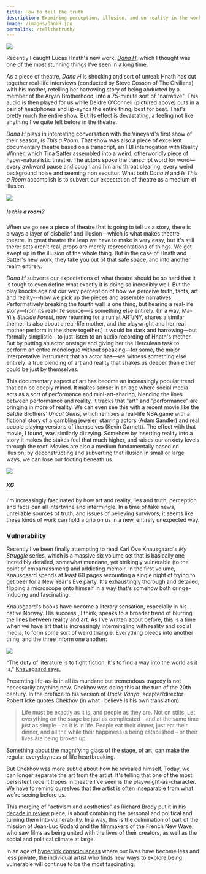 ```yaml
---
title: How to tell the truth
description: Examining perception, illusion, and un-reality in the work of Lucas Hnath, Tina Satter, and the Safdie Brothers.
image: /images/DanaH.jpg
permalink: /tellthetruth/
---
```


![](/images/DanaH.jpg)

Recently I caught Lucas Hnath's new work, _[Dana H](https://www.vineyardtheatre.org/dana-h/)_, which I thought was one of the most stunning things I've seen in a long time.

As a piece of theatre, _Dana H_ is shocking and sort of unreal: Hnath has cut together real-life interviews (conducted by Steve Cosson of The Civilians) with his mother, retelling her harrowing story of being abducted by a member of the Aryan Brotherhood, into a 75-minute sort of "narrative". This audio is then played for us while Deidre O'Connell (pictured above) puts in a pair of headphones and lip-syncs the entire thing, beat for beat. That's pretty much the entire show. But its effect is devastating, a feeling not like anything I've quite felt before in the theatre.

_Dana H_ plays in interesting conversation with the Vineyard's first show of their season, _Is This a Room_. That show was also a piece of excellent documentary theatre based on a transcript, an FBI interrogation with Reality Winner, which Tina Satter assembled into a weird, otherworldly piece of hyper-naturalistic theatre. The actors spoke the transcript word for word—every awkward pause and cough and hm and throat clearing, every weird background noise and seeming non sequitur. What both _Dana H_ and _Is This a Room_ accomplish is to subvert our expectation of theatre as a medium of illusion.

![](/images/Is%20this%20a%20room.jpg)

##### Is this a room?

When we go see a piece of theatre that is going to tell us a story, there is always a layer of disbelief and illusion—which is what makes theatre theatre. In great theatre the leap we have to make is very easy, but it's still there: sets aren't real, props are merely representations of things. We get swept up in the illusion of the whole thing. But in the case of Hnath and Satter's new work, they take you out of that safe space, and into another realm entirely.

_Dana H_ subverts our expectations of what theatre should be so hard that it is tough to even define what exactly it is doing so incredibly well. But the play knocks against our very perception of how we perceive truth, facts, art and reality---how we pick up the pieces and assemble narratives. Performatively breaking the fourth wall is one thing, but hearing a real-life story—from its real-life source—is something else entirely. (In a way, Ma-Yi's _Suicide Forest_, now returning for a run at ART/NY, shares a similar theme: its also about a real-life mother, and the playwright and her real mother perform in the show together.) It would be dark and harrowing—but formally simplistic—to just listen to an audio recording of Hnath's mother. But by putting an actor onstage and giving her the Herculean task to perform an entire monologue without speaking—for some, the major interpretative instrument that an actor has—we witness something else entirely: a true blending of art and reality that shakes us deeper than either could be just by themselves.

This documentary aspect of art has become an increasingly popular trend that can be deeply mined. It makes sense: in an age where social media acts as a sort of performance and mini-art-sharing, blending the lines between performance and reality, it tracks that "art" and "performance" are bringing in more of reality. We can even see this with a recent movie like the Safdie Brothers' _Uncut Gems_, which remixes a real-life NBA game with a fictional story of a gambling jeweler, starring actors (Adam Sandler) and real people playing versions of themselves (Kevin Garnett). The effect with that movie, I found, was similarly dizzying. Somehow by inserting reality into a story it makes the stakes feel that much higher, and raises our anxiety levels through the roof. Movies are also a medium fundamentally based on illusion; by deconstructing and subverting that illusion in small or large ways, we can lose our footing beneath us.

![](/images/Uncut%20gems.jpg)

##### KG

I'm increasingly fascinated by how art and reality, lies and truth, perception and facts can all intertwine and intermingle. In a time of fake news, unreliable sources of truth, and issues of believing survivors, it seems like these kinds of work can hold a grip on us in a new, entirely unexpected way.

### Vulnerability

Recently I've been finally attempting to read Karl Ove Knausgaard's _My Struggle_ series, which is a massive six volume set that is basically one incredibly detailed, somewhat mundane, yet strikingly vulnerable (to the point of embarrassment) and addicting memoir. In the first volume, Knausgaard spends at least 60 pages recounting a single night of trying to get beer for a New Year's Eve party. It's exhaustingly thorough and detailed, flipping a microscope onto himself in a way that's somehow both cringe-inducing and fascinating.

Knausgaard's books have become a literary sensation, especially in his native Norway. His success , I think, speaks to a broader trend of blurring the lines between reality and art. As I've written about before, this is a time when we have art that is increasingly intermingling with reality and social media, to form some sort of weird triangle. Everything bleeds into another thing, and the three inform one another:

![](/images/Triangle.jpg)

“The duty of literature is to fight fiction. It's to find a way into the world as it is," [Knausgaard says.](https://www.newyorker.com/culture/the-new-yorker-interview/karl-ove-knausgaard-the-duty-of-literature-is-to-fight-fiction)

Presenting life-as-is in all its mundane but tremendous tragedy is not necessarily anything new. Chekhov was doing this at the turn of the 20th century. In the preface to his version of _Uncle Vanya_, adapter/director Robert Icke quotes Chekhov (in what I believe is his own translation):

> Life must be exactly as it is, and people as they are. Not on stilts. Let everything on the stage be just as complicated – and at the same time just as simple – as it is in life. People eat their dinner, just eat their dinner, and all the while their happiness is being established – or their lives are being broken up.

Something about the magnifying glass of the stage, of art, can make the regular everydayness of life heartbreaking.

But Chekhov was more subtle about how he revealed himself. Today, we can longer separate the art from the artist. It's telling that one of the most persistent recent tropes in theatre I've seen is the playwright-as-character. We have to remind ourselves that the artist is often inseparable from what we're seeing before us.

This merging of "activism and aesthetics" as Richard Brody put it in his [decade in review](https://www.newyorker.com/culture/decade-in-review/the-twenty-seven-best-movies-of-the-decade) piece, is about combining the personal and political and turning them into vulnerability. In a way, this is the culmination of part of the mission of Jean-Luc Godard and the filmmakers of the French New Wave, who saw films as being united with the lives of their creators, as well as the social and political climate at large.

In an age of [hyperlink consciousness](/hyperlink) where our lives have become less and less private, the individual artist who finds new ways to explore being vulnerable will continue to be the most fascinating.
